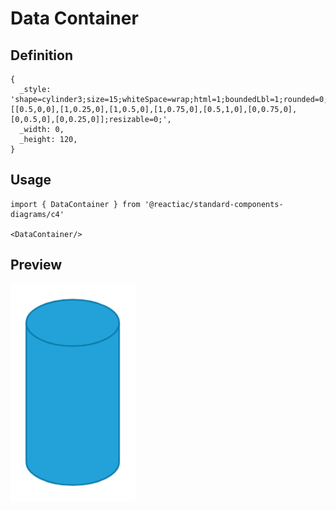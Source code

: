 # Data Container

## Definition

```
{
  _style: 'shape=cylinder3;size=15;whiteSpace=wrap;html=1;boundedLbl=1;rounded=0;labelBackgroundColor=none;fillColor=#23A2D9;fontSize=12;fontColor=#ffffff;align=center;strokeColor=#0E7DAD;metaEdit=1;points=[[0.5,0,0],[1,0.25,0],[1,0.5,0],[1,0.75,0],[0.5,1,0],[0,0.75,0],[0,0.5,0],[0,0.25,0]];resizable=0;',
  _width: 0,
  _height: 120,
}
```

## Usage

```
import { DataContainer } from '@reactiac/standard-components-diagrams/c4'

<DataContainer/>
```

## Preview

<img src="./data-container.png" width="200"/>
